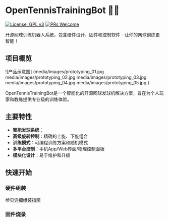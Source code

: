 # OpenTennisTrainingBot 🎾🤖

[![License: GPL v3](https://img.shields.io/badge/License-GPLv3-blue.svg)](https://www.gnu.org/licenses/gpl-3.0)
[![PRs Welcome](https://img.shields.io/badge/PRs-welcome-brightgreen.svg)](http://makeapullrequest.com)

开源网球训练机器人系统，包含硬件设计、固件和控制软件 - 让你的网球训练更智能！

## 项目概览

![产品示意图]
(media/images/prototyping_01.jpg
media/images/prototyping_02.jpg
media/images/prototyping_03.jpg
media/images/prototyping_04.jpg
media/images/prototyping_05.jpg
)

OpenTennisTrainingBot是一个智能化的开源网球发球机解决方案，旨在为个人玩家和教练提供专业级的训练体验。

## 主要特性

- **智能发球系统**：
- **高级旋转控制**：精确的上旋、下旋组合
- **训练模式**：可编程训练方案和随机模式
- **多平台控制**：手机App/Web界面/物理控制面板
- **模块化设计**：易于维护和升级

## 快速开始

### 硬件组装
参见[详细组装指南](docs/assembly_guide/README.md)

### 固件烧录

